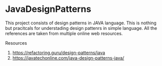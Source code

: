 # JavaDesignPatterns
This project consists of design patterns in JAVA language.
This is nothing but pracitcals for understading design pattenrs in simple language.
All the references are taken from multiple online web resources.

Resources
1. https://refactoring.guru/design-patterns/java
2. https://javatechonline.com/java-design-patterns-java/
